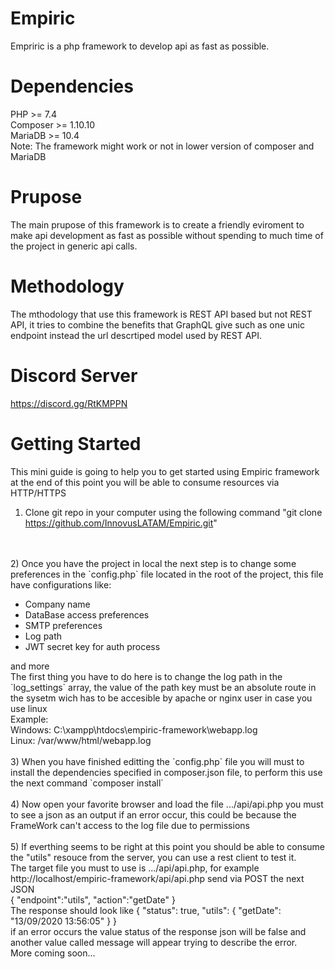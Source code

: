 # Empiric
Empriric is a php framework to develop api as fast as possible.
# Dependencies
PHP >= 7.4
<br>
Composer >= 1.10.10
<br>
MariaDB >= 10.4
<br>
Note: The framework might work or not in lower version of composer and MariaDB

# Prupose
The main prupose of this framework is to create a friendly eviroment to make api development as fast as possible without spending to much time of the project in generic api calls.

# Methodology
The mthodology that use this framework is REST API based but not REST API, it tries to combine the benefits that GraphQL give such as one unic endpoint instead the url descrtiped model used by REST API.

# Discord Server
https://discord.gg/RtKMPPN

# Getting Started
This mini guide is going to help you to get started using Empiric framework at the end of this point you will be able to consume resources via HTTP/HTTPS
<br>
1) Clone git repo in your computer using the following command
"git clone https://github.com/InnovusLATAM/Empiric.git"
<br>
<br>
2) Once you have the project in local the next step is to change some preferences in the `config.php` file located in the root of the project, this file have configurations like:
<ul>
    <li>Company name</li>
    <li>DataBase access preferences</li>
    <li>SMTP preferences</li>
    <li>Log path</li>
    <li>JWT secret key for auth process</li>
</ul>
and more
<br>
The first thing you have to do here is to change the log path in the `log_settings` array, the value of the path key must be an absolute route in the sysetm wich has to be accesible by apache or nginx user in case you use linux
<br>
Example:
<br>
Windows: C:\xampp\htdocs\empiric-framework\webapp.log
<br>
Linux: /var/www/html/webapp.log
<br>
<br>
3) When you have finished editting the `config.php` file you will must to install the dependencies specified in composer.json file, to perform this use the next command `composer install`
<br>
<br>
4) Now open your favorite browser and load the file .../api/api.php you must to see a json as an output if an error occur, this could be because the FrameWork can't access to the log file due to permissions
<br>
<br>
5) If everthing seems to be right at this point you should be able to consume the "utils" resouce from the server, you can use a rest client to test it.
<br>
The target file you must to use is .../api/api.php, for example http://localhost/empiric-framework/api/api.php send via POST the next JSON
<br>
{
	"endpoint":"utils",
	"action":"getDate"
}
<br>
The response should look like
{
  "status": true,
  "utils": {
    "getDate": "13/09/2020 13:56:05"
  }
}
<br>
if an error occurs the value status of the response json will be false and another value called message will appear trying to describe the error.
<br>
More coming soon...
